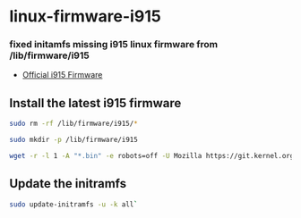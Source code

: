 # linux-firmware-i915
### fixed initamfs missing i915 linux firmware from /lib/firmware/i915

- [Official i915 Firmware](https://git.kernel.org/pub/scm/linux/kernel/git/firmware/linux-firmware.git/plain/i915)

## Install the latest i915 firmware

```sh
sudo rm -rf /lib/firmware/i915/*
```
```sh
sudo mkdir -p /lib/firmware/i915
```
```sh
wget -r -l 1 -A "*.bin" -e robots=off -U Mozilla https://git.kernel.org/pub/scm/linux/kernel/git/firmware/linux-firmware.git/plain/i915/
```

## Update the initramfs
> 
```sh
sudo update-initramfs -u -k all`
```
